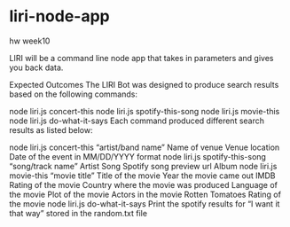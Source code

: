 # liri-node-app
hw week10

LIRI will be a command line node app that takes in parameters and gives you back data.

Expected Outcomes
The LIRI Bot was designed to produce search results based on the following commands:

node liri.js concert-this
node liri.js spotify-this-song
node liri.js movie-this
node liri.js do-what-it-says
Each command produced different search results as listed below:

node liri.js concert-this “artist/band name”
Name of venue
Venue location
Date of the event in MM/DD/YYYY format
node liri.js spotify-this-song “song/track name”
Artist
Song
Spotify song preview url
Album
node liri.js movie-this “movie title”
Title of the movie
Year the movie came out
IMDB Rating of the movie
Country where the movie was produced
Language of the movie
Plot of the movie
Actors in the movie
Rotten Tomatoes Rating of the movie
node liri.js do-what-it-says
Print the spotify results for “I want it that way” stored in the random.txt file